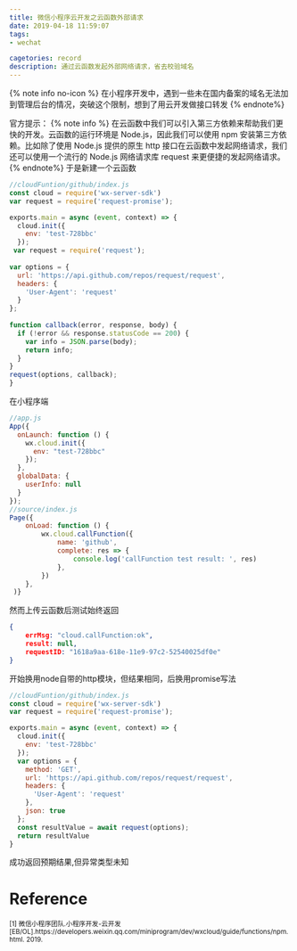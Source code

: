 ```yaml
---
title: 微信小程序云开发之云函数外部请求
date: 2019-04-18 11:59:07
tags:
- wechat

cagetories: record 
description: 通过云函数发起外部网络请求，省去校验域名
---
```

{% note info no-icon %}
在小程序开发中，遇到一些未在国内备案的域名无法加到管理后台的情况，突破这个限制，想到了用云开发做接口转发
{% endnote%}

官方提示：
{% note info %}
在云函数中我们可以引入第三方依赖来帮助我们更快的开发。云函数的运行环境是 Node.js，因此我们可以使用 npm 安装第三方依赖。比如除了使用 Node.js 提供的原生 http 接口在云函数中发起网络请求，我们还可以使用一个流行的 Node.js 网络请求库 request 来更便捷的发起网络请求。
{% endnote%}
于是新建一个云函数
```js
//cloudFuntion/github/index.js
const cloud = require('wx-server-sdk')
var request = require('request-promise');

exports.main = async (event, context) => {
  cloud.init({
    env: 'test-728bbc'
  });
 var request = require('request');
 
var options = {
  url: 'https://api.github.com/repos/request/request',
  headers: {
    'User-Agent': 'request'
  }
};
 
function callback(error, response, body) {
  if (!error && response.statusCode == 200) {
    var info = JSON.parse(body);
    return info;
  }
}
request(options, callback);
}
```
在小程序端
```js
//app.js
App({
  onLaunch: function () {
    wx.cloud.init({
      env: "test-728bbc"
    });
  },
  globalData: {
    userInfo: null
  }
});
//source/index.js
Page({
    onLoad: function () {
        wx.cloud.callFunction({
            name: 'github',
            complete: res => {
                console.log('callFunction test result: ', res)
            },
        })
    },
 )}
```
然而上传云函数后测试始终返回
```json
{
    errMsg: "cloud.callFunction:ok",
    result: null,
    requestID: "1618a9aa-618e-11e9-97c2-52540025df0e"
}
```
开始换用node自带的http模块，但结果相同，后换用promise写法
```js
//cloudFuntion/github/index.js
const cloud = require('wx-server-sdk')
var request = require('request-promise');

exports.main = async (event, context) => {
  cloud.init({
    env: 'test-728bbc'
  });
  var options = {
    method: 'GET',
    url: 'https://api.github.com/repos/request/request',
    headers: {
      'User-Agent': 'request'
    },
    json: true
  };
  const resultValue = await request(options);
  return resultValue
}
```
成功返回预期结果,但异常类型未知
# Reference
<small>
[1] 微信小程序团队.小程序开发-云开发[EB/OL].https://developers.weixin.qq.com/miniprogram/dev/wxcloud/guide/functions/npm.html. 2019.
</small>
